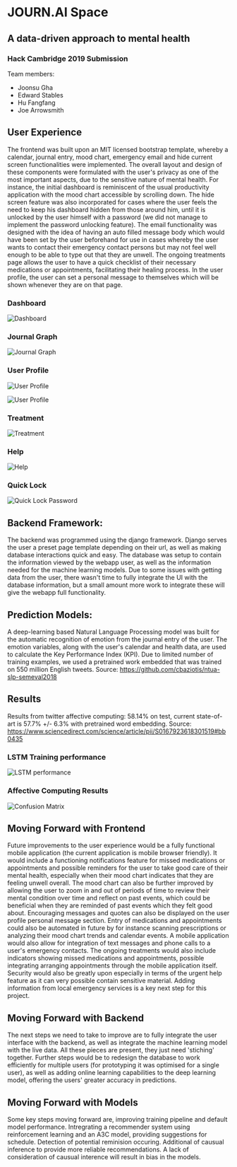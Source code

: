 # JOURN.AI Space
## A data-driven approach to mental health

### Hack Cambridge 2019 Submission

Team members:
- Joonsu Gha
- Edward Stables
- Hu Fangfang
- Joe Arrowsmith

## User Experience

The frontend was built upon an MIT licensed bootstrap template, whereby a calendar, journal entry, mood chart, emergency email and hide current screen functionalities were implemented. The overall layout and design of these components were formulated with the user's privacy as one of the most important aspects, due to the sensitive nature of mental health. For instance, the initial dashboard is reminiscent of the usual productivity application with the mood chart accessible by scrolling down.  The hide screen feature was also incorporated for cases where the user feels the need to keep his dashboard hidden from those around him, until it is unlocked by the user himself with a password (we did not manage to implement the password unlocking feature). The email functionality was designed with the idea of having an auto filled message body which would have been set by the user beforehand for use in cases whereby the user wants to contact their emergency contact persons but may not feel well enough to be able to type out that they are unwell. The ongoing treatments page allows the user to have a quick checklist of their necessary medications or appointments, facilitating their healing process. In the user profile, the user can set a personal message to themselves which will be shown whenever they are on that page.

### Dashboard

![Dashboard](misc/dashboard1.png)

### Journal Graph

![Journal Graph](misc/kpi-journal-entry-graph.png)

### User Profile 

![User Profile](misc/profile1.png)

![User Profile](misc/profile2.png)

### Treatment

![Treatment](misc/treatment.png)

### Help

![Help](misc/help.png)

### Quick Lock

![Quick Lock Password](misc/password.png)


## Backend Framework:

The backend was programmed using the django framework. Django serves the user a preset page template depending on their url, as well as making database interactions quick and easy. The database was setup to contain the information viewed by the webapp user, as well as the information needed for the machine learning models. Due to some issues with getting data from the user, there wasn't time to fully integrate the UI with the database information, but a small amount more work to integrate these will give the webapp full functionality.


## Prediction Models:

A deep-learning based Natural Language Processing model was built for the automatic recognition of emotion from the journal entry of the user. The emotion variables, along with the user's calendar and health data, are used to calculate the Key Performance Index (KPI). Due to limited number of training examples, we used a pretrained work embedded that was trained on 550 million English tweets. Source: https://github.com/cbaziotis/ntua-slp-semeval2018


## Results

Results from twitter affective computing: 58.14% on test, current state-of-art is 57.7% +/- 6.3% with pretrained word embedding. Source: https://www.sciencedirect.com/science/article/pii/S0167923618301519#bb0435


### LSTM Training performance

![LSTM performance](misc/LSTM_performance.png)

### Affective Computing Results

![Confusion Matrix](misc/confusion_matrix_ensemble.png)


## Moving Forward with Frontend

Future improvements to the user experience would be a fully functional mobile application (the current application is mobile browser friendly). It would include a functioning notifications feature for missed medications or appointments and possible reminders for the user to take good care of their mental health, especially when their mood chart indicates that they are feeling unwell overall. The mood chart can also be further improved by allowing the user to zoom in and out of periods of time to review their mental condition over time and reflect on past events, which could be beneficial when they are reminded of past events which they felt good about. Encouraging messages and quotes can also be displayed on the user profile personal message section. Entry of medications and appointments could also be automated in future by for instance scanning prescriptions or analyzing their mood chart trends and calendar events. A mobile application would also allow for integration of text messages and phone calls to a user's emergency contacts. The ongoing treatments would also include indicators showing missed medications and appointments, possible integrating arranging appointments through the mobile application itself. Security would also be greatly upon especially in terms of the urgent help feature as it can very possible contain sensitive material. Adding information from local emergency services is a key next step for this project.

## Moving Forward with Backend

The next steps we need to take to improve are to fully integrate the user interface with the backend, as well as integrate the machine learning model with the live data. All these pieces are present, they just need 'stiching' together. Further steps would be to redesign the database to work efficiently for multiple users (for prototyping it was optimised for a single user), as well as adding online learning capabilities to the deep learning model, offering the users' greater accuracy in predictions.

## Moving Forward with Models

Some key steps moving forward are, improving training pipeline and default model performance. Intregrating a recommender system using reinforcement learning and an A3C model, providing suggestions for schedule. Detection of potential reminision occuring. Additional of causual inference to provide more reliable recommendations. A lack of consideration of causual interence will result in bias in the models.

